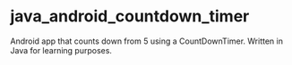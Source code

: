 # java_android_countdown_timer

Android app that counts down from 5 using a CountDownTimer. Written in Java for learning purposes.
